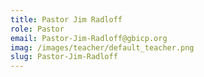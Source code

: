 ```yaml
---
title: Pastor Jim Radloff
role: Pastor
email: Pastor-Jim-Radloff@gbicp.org
imag: /images/teacher/default_teacher.png
slug: Pastor-Jim-Radloff
---
```

